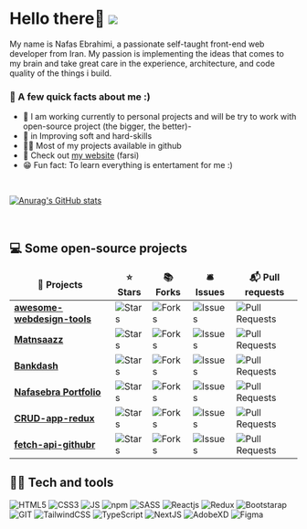 # Hello there👋 ![](https://visitor-badge.glitch.me/badge?page_id=nafasebra)
   
My name is Nafas Ebrahimi, a passionate self-taught front-end web developer from Iran. My passion is implementing the ideas that comes to my brain and take great care in the experience, architecture, and code quality of the things i build. 

### 🤔 A few quick facts about me :)

- 🎯 I am working currently to personal projects and will be try to work with open-source project (the bigger, the better)-
- 🌱 in Improving soft and hard-skills
- 👩‍💻 Most of my projects available in github
- 👀 Check out [my website](https://nafasebra.ir) (farsi)
- 😁 Fun fact: To learn everything is entertament for me :)

<br />

[![Anurag's GitHub stats](https://github-readme-stats.vercel.app/api?username=nafasebra&theme=radical)](https://github.com/nafasebra/github-readme-stats)

<br />

## 💻 Some open-source projects
<table>
  <thead align="center">
    <tr border: none;>
      <td><b>🎁 Projects</b></td>
      <td><b>⭐ Stars</b></td>
      <td><b>📚 Forks</b></td>
      <td><b>🛎 Issues</b></td>
      <td><b>📬 Pull requests</b></td>
    </tr>
  </thead>
  <tbody>
    <tr>
      <td><a href="https://github.com/nafasebra/awesome-webdesign-tools"><b>awesome-webdesign-tools</b></a></td>
      <td><img alt="Stars" src="https://img.shields.io/github/stars/nafasebra/awesome-webdesign-tools?style=flat-square&labelColor=343b41"/></td>
      <td><img alt="Forks" src="https://img.shields.io/github/forks/nafasebra/awesome-webdesign-tools?style=flat-square&labelColor=343b41"/></td>
      <td><img alt="Issues" src="https://img.shields.io/github/issues/nafasebra/awesome-webdesign-tools?style=flat-square&labelColor=343b41"/></td>
      <td><img alt="Pull Requests" src="https://img.shields.io/github/issues-pr/nafasebra/awesome-webdesign-tools?style=flat-square&labelColor=343b41"/></td>
    </tr>
    <tr>
      <td><a href="https://github.com/nafasebra/matnsaazz"><b>Matnsaazz</b></a></td>
      <td><img alt="Stars" src="https://img.shields.io/github/stars/nafasebra/matnsaazz?style=flat-square&labelColor=343b41"/></td>
      <td><img alt="Forks" src="https://img.shields.io/github/forks/nafasebra/matnsaazz?style=flat-square&labelColor=343b41"/></td>
      <td><img alt="Issues" src="https://img.shields.io/github/issues/nafasebra/matnsaazz?style=flat-square&labelColor=343b41"/></td>
      <td><img alt="Pull Requests" src="https://img.shields.io/github/issues-pr/nafasebra/matnsaazz?style=flat-square&labelColor=343b41"/></td>
    </tr>
    <tr>
      <td><a href="https://github.com/nafasebra/bankdash"><b>Bankdash</b></a></td>
      <td><img alt="Stars" src="https://img.shields.io/github/stars/nafasebra/bankdash?style=flat-square&labelColor=343b41"/></td>
      <td><img alt="Forks" src="https://img.shields.io/github/forks/nafasebra/bankdash?style=flat-square&labelColor=343b41"/></td>
      <td><img alt="Issues" src="https://img.shields.io/github/issues/nafasebra/bankdash?style=flat-square&labelColor=343b41"/></td>
      <td><img alt="Pull Requests" src="https://img.shields.io/github/issues-pr/nafasebra/bankdash?style=flat-square&labelColor=343b41"/></td>
    </tr>
    <tr>
      <td><a href="https://github.com/nafasebra/nafasebra-portfolio"><b>Nafasebra Portfolio</b></a></td>
      <td><img alt="Stars" src="https://img.shields.io/github/stars/nafasebra/nafasebra-portfolio?style=flat-square&labelColor=343b41"/></td>
      <td><img alt="Forks" src="https://img.shields.io/github/forks/nafasebra/nafasebra-portfolio?style=flat-square&labelColor=343b41"/></td>
      <td><img alt="Issues" src="https://img.shields.io/github/issues/nafasebra/nafasebra-portfolio?style=flat-square&labelColor=343b41"/></td>
      <td><img alt="Pull Requests" src="https://img.shields.io/github/issues-pr/nafasebra/nafasebra-portfolio?style=flat-square&labelColor=343b41"/></td>
    </tr>
    <tr>
      <td><a href="https://github.com/nafasebra/CRUD-app-redux"><b>CRUD-app-redux</b></a></td>
      <td><img alt="Stars" src="https://img.shields.io/github/stars/nafasebra/CRUD-app-redux?style=flat-square&labelColor=343b41"/></td>
      <td><img alt="Forks" src="https://img.shields.io/github/forks/nafasebra/CRUD-app-redux?style=flat-square&labelColor=343b41"/></td>
      <td><img alt="Issues" src="https://img.shields.io/github/issues/nafasebra/CRUD-app-redux?style=flat-square&labelColor=343b41"/></td>
      <td><img alt="Pull Requests" src="https://img.shields.io/github/issues-pr/nafasebra/CRUD-app-redux?style=flat-square&labelColor=343b41"/></td>
    </tr>
    <tr>
      <td><a href="https://github.com/nafasebra/fetch-api-github"><b>fetch-api-githubr</b></a></td>
      <td><img alt="Stars" src="https://img.shields.io/github/stars/nafasebra/fetch-api-github?style=flat-square&labelColor=343b41"/></td>
      <td><img alt="Forks" src="https://img.shields.io/github/forks/nafasebra/fetch-api-github?style=flat-square&labelColor=343b41"/></td>
      <td><img alt="Issues" src="https://img.shields.io/github/issues/nafasebra/fetch-api-github?style=flat-square&labelColor=343b41"/></td>
      <td><img alt="Pull Requests" src="https://img.shields.io/github/issues-pr/nafasebra/fetch-api-github?style=flat-square&labelColor=343b41"/></td>
    </tr>
  </tbody>
</table>

## 👩‍💻 Tech and tools
<div>
<img alt="HTML5" src="https://img.shields.io/badge/html5-%23E34F26.svg?style=for-the-badge&logo=html5&logoColor=white"/> 
<img alt="CSS3" src="https://img.shields.io/badge/CSS3-1572B6?style=for-the-badge&logo=css3&logoColor=white"/> 
<img alt="JS" src="https://img.shields.io/badge/JavaScript-323330?style=for-the-badge&logo=javascript&logoColor=F7DF1E"/>  
<img alt="npm" src="https://img.shields.io/badge/NPM-%23000000.svg?style=for-the-badge&logo=npm&logoColor=white"/>  
<img alt="SASS" src="https://img.shields.io/badge/SASS-hotpink.svg?style=for-the-badge&logo=SASS&logoColor=white"/>  
<img alt="Reactjs" src="https://img.shields.io/badge/React-20232A?style=for-the-badge&logo=react&logoColor=61DAFB"/>  
<img alt="Redux" src="https://img.shields.io/badge/redux-%23593d88.svg?style=for-the-badge&logo=redux&logoColor=white"/>  
<img alt="Bootstarap" src="https://img.shields.io/badge/Bootstrap-563D7C?style=for-the-badge&logo=bootstrap&logoColor=white"/> 
<img alt="GIT" src="https://img.shields.io/badge/Git-F05032?style=for-the-badge&logo=git&logoColor=white"/>
<img alt="TailwindCSS" src="https://img.shields.io/badge/tailwindcss-%2338B2AC.svg?style=for-the-badge&logo=tailwind-css&logoColor=white"/>
<img alt="TypeScript" src="https://img.shields.io/badge/typescript-%23007ACC.svg?style=for-the-badge&logo=typescript&logoColor=white"/>
<img alt="NextJS" src="https://img.shields.io/badge/Next-black?style=for-the-badge&logo=next.js&logoColor=white"/>
<img alt="AdobeXD" src="https://img.shields.io/badge/adobexd-%23FF26BE.svg?style=for-the-badge&logo=adobexd&logoColor=white"/>
<img alt="Figma" src="https://img.shields.io/badge/figma-%23F24E1E.svg?style=for-the-badge&logo=figma&logoColor=white"/>
</div>

